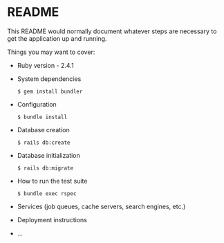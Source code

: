 # README

This README would normally document whatever steps are necessary to get the
application up and running.

Things you may want to cover:

* Ruby version - 2.4.1

* System dependencies

    ``
     $ gem install bundler
    `` 

* Configuration

    ``
     $ bundle install
    ``

* Database creation

    ``
     $ rails db:create
    ``

* Database initialization

    ``
     $ rails db:migrate
    ``

* How to run the test suite

    ``
     $ bundle exec rspec  
    ``

* Services (job queues, cache servers, search engines, etc.)

* Deployment instructions

* ...
